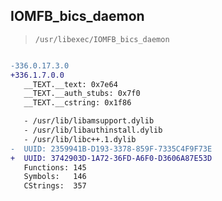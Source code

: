 ## IOMFB_bics_daemon

> `/usr/libexec/IOMFB_bics_daemon`

```diff

-336.0.17.3.0
+336.1.7.0.0
   __TEXT.__text: 0x7e64
   __TEXT.__auth_stubs: 0x7f0
   __TEXT.__cstring: 0x1f86

   - /usr/lib/libamsupport.dylib
   - /usr/lib/libauthinstall.dylib
   - /usr/lib/libc++.1.dylib
-  UUID: 2359941B-D193-3378-859F-7335C4F9F73E
+  UUID: 3742903D-1A72-36FD-A6F0-D3606A87E53D
   Functions: 145
   Symbols:   146
   CStrings:  357

```

